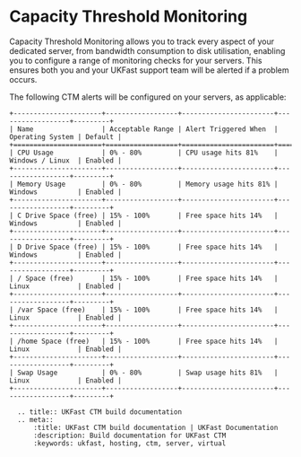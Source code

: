 # Capacity Threshold Monitoring

Capacity Threshold Monitoring allows you to track every aspect of your dedicated server, from bandwidth consumption to disk utilisation, enabling you to configure a range of monitoring checks for your servers. This ensures both you and your UKFast support team will be alerted if a problem occurs.

The following CTM alerts will be configured on your servers, as applicable:

```eval_rst
+----------------------+------------------+-----------------------+------------------+---------+
| Name                 | Acceptable Range | Alert Triggered When  | Operating System | Default |
+======================+==================+=======================+==================+=========+
| CPU Usage            | 0% - 80%         | CPU usage hits 81%    | Windows / Linux  | Enabled |
+----------------------+------------------+-----------------------+------------------+---------+
| Memory Usage         | 0% - 80%         | Memory usage hits 81% | Windows          | Enabled |
+----------------------+------------------+-----------------------+------------------+---------+
| C Drive Space (free) | 15% - 100%       | Free space hits 14%   | Windows          | Enabled |
+----------------------+------------------+-----------------------+------------------+---------+
| D Drive Space (free) | 15% - 100%       | Free space hits 14%   | Windows          | Enabled |
+----------------------+------------------+-----------------------+------------------+---------+
| / Space (free)       | 15% - 100%       | Free space hits 14%   | Linux            | Enabled |
+----------------------+------------------+-----------------------+------------------+---------+
| /var Space (free)    | 15% - 100%       | Free space hits 14%   | Linux            | Enabled |
+----------------------+------------------+-----------------------+------------------+---------+
| /home Space (free)   | 15% - 100%       | Free space hits 14%   | Linux            | Enabled |
+----------------------+------------------+-----------------------+------------------+---------+
| Swap Usage           | 0% - 80%         | Swap usage hits 81%   | Linux            | Enabled |
+----------------------+------------------+-----------------------+------------------+---------+
```

```eval_rst
  .. title:: UKFast CTM build documentation
  .. meta::
      :title: UKFast CTM build documentation | UKFast Documentation
      :description: Build documentation for UKFast CTM
      :keywords: ukfast, hosting, ctm, server, virtual
```
